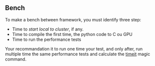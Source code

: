 ## Bench

To make a bench between framework, you must identify three step:
- Time to *start local to cluster*, if any.
- Time to compile the first time, the python code to C ou GPU
- Time to run the performance tests

Your recommandation it to run one time your test, and only after, run multiple time the
same performance tests and calculate the
[timeit](https://ipython.readthedocs.io/en/stable/interactive/magics.html#magic-timeit)
magic command.

